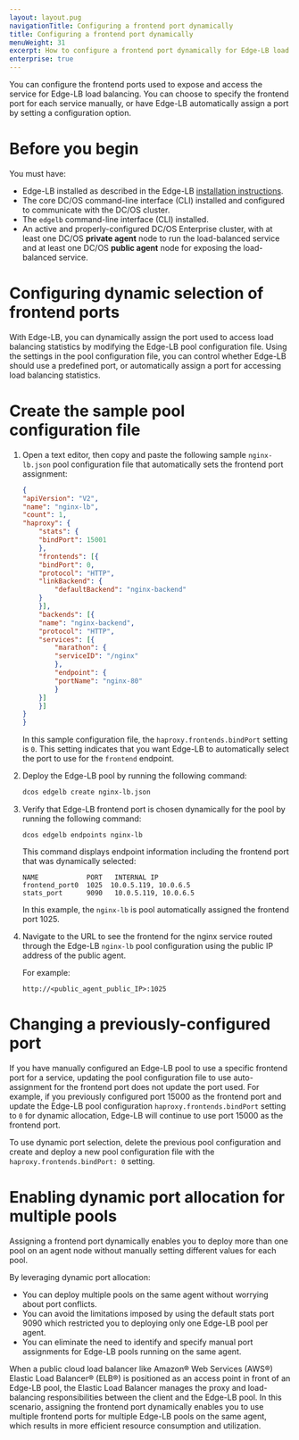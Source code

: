 ```yaml
---
layout: layout.pug
navigationTitle: Configuring a frontend port dynamically
title: Configuring a frontend port dynamically
menuWeight: 31
excerpt: How to configure a frontend port dynamically for Edge-LB load balancing
enterprise: true
---
```


You can configure the frontend ports used to expose and access the service for Edge-LB load balancing.  You can choose to specify the frontend port for each service manually, or have Edge-LB automatically assign a port by setting a configuration option.

# Before you begin
You must have:
* Edge-LB installed as described in the Edge-LB [installation instructions](/services/edge-lb/getting-started/installing).
* The core DC/OS command-line interface (CLI) installed and configured to communicate with the DC/OS cluster.
* The `edgelb` command-line interface (CLI) installed.
* An active and properly-configured DC/OS Enterprise cluster, with at least one DC/OS **private agent** node to run the load-balanced service and at least one DC/OS **public agent** node for exposing the load-balanced service.

# Configuring dynamic selection of frontend ports
With Edge-LB, you can dynamically assign the port used to access load balancing statistics by modifying the Edge-LB pool configuration file. Using the settings in the pool configuration file, you can control whether Edge-LB should use a predefined port, or automatically assign a port for accessing load balancing statistics.

# Create the sample pool configuration file
1. Open a text editor, then copy and paste the following sample `nginx-lb.json` pool configuration file that automatically sets the frontend port assignment:

    ```json
    {
    "apiVersion": "V2",
    "name": "nginx-lb",
    "count": 1,
    "haproxy": {
        "stats": {
        "bindPort": 15001
        },
        "frontends": [{
        "bindPort": 0,
        "protocol": "HTTP",
        "linkBackend": {
            "defaultBackend": "nginx-backend"
        }
        }],
        "backends": [{
        "name": "nginx-backend",
        "protocol": "HTTP",
        "services": [{
            "marathon": {
            "serviceID": "/nginx"
            },
            "endpoint": {
            "portName": "nginx-80"
            }
        }]
        }]
    }
    }
    ```
    In this sample configuration file, the `haproxy.frontends.bindPort` setting is `0`. This setting indicates that you want Edge-LB to automatically select the port to use for the `frontend` endpoint.

1. Deploy the Edge-LB pool by running the following command:

    ```bash
    dcos edgelb create nginx-lb.json
    ```

1. Verify that Edge-LB frontend port is chosen dynamically for the pool by running the following command:

    ```
    dcos edgelb endpoints nginx-lb
    ```

    This command displays endpoint information including the frontend port that was dynamically selected:

    ```
    NAME            PORT   INTERNAL IP           
    frontend_port0  1025  10.0.5.119, 10.0.6.5  
    stats_port      9090   10.0.5.119, 10.0.6.5
    ```

    In this example, the `nginx-lb` is pool automatically assigned the frontend port 1025.

1. Navigate to the URL to see the frontend for the nginx service routed through the Edge-LB `nginx-lb` pool configuration using the public IP address of the public agent.

    For example:

    ```
    http://<public_agent_public_IP>:1025
    ```
# Changing a previously-configured port
If you have manually configured an Edge-LB pool to use a specific frontend port for a service, updating the pool configuration file to use auto-assignment for the frontend port does not update the port used. For example, if you previously configured port 15000 as the frontend port and update the Edge-LB pool configuration `haproxy.frontends.bindPort` setting to `0` for dynamic allocation, Edge-LB will continue to use port 15000 as the frontend port.

To use dynamic port selection, delete the previous pool configuration and create and deploy a new pool configuration file with the `haproxy.frontends.bindPort: 0` setting.

# Enabling dynamic port allocation for multiple pools
Assigning a frontend port dynamically enables you to deploy more than one pool on an agent node without manually setting different values for each pool.  

By leveraging dynamic port allocation:
- You can deploy multiple pools on the same agent without worrying about port conflicts.
- You can avoid the limitations imposed by using the default stats port 9090 which restricted you to deploying only one Edge-LB pool per agent. 
- You can eliminate the need to identify and specify manual port assignments for Edge-LB pools running on the same agent.

When a public cloud load balancer like Amazon&reg; Web Services (AWS&reg;) Elastic Load Balancer&reg; (ELB&reg;) is positioned as an access point in front of an Edge-LB pool, the Elastic Load Balancer manages the proxy and load-balancing responsibilities between the client and the Edge-LB pool. In this scenario, assigning the frontend port dynamically enables you to use multiple frontend ports for multiple Edge-LB pools on the same agent, which results in more efficient resource consumption and utilization.
